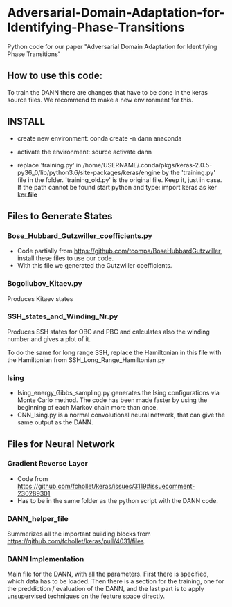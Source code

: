 # Adversarial-Domain-Adaptation-for-Identifying-Phase-Transitions
Python code for our paper "Adversarial Domain Adaptation for Identifying Phase Transitions"

## How to use this code:

To train the DANN there are changes that have to be done in the keras source files.
We recommend to make a new environment for this.


## INSTALL

- create new environment: conda create -n dann anaconda

- activate the environment: source activate dann

- replace 'training.py' in /home/USERNAME/.conda/pkgs/keras-2.0.5-py36_0/lib/python3.6/site-packages/keras/engine
by the 'training.py' file in the folder. 
'training_old.py' is the original file. Keep it, just in case.
If the path cannot be found start python and type:
	import keras as ker
	ker.__file__


## Files to Generate States

### Bose_Hubbard_Gutzwiller_coefficients.py

- Code partially from https://github.com/tcompa/BoseHubbardGutzwiller, install these files to use our code.
- With this file we generated the Gutzwiller coefficients.

### Bogoliubov_Kitaev.py
Produces Kitaev states

### SSH_states_and_Winding_Nr.py
Produces SSH states for OBC and PBC and calculates
also the winding number and gives a plot of it.

To do the same for long range SSH, replace the
Hamiltonian in this file with the Hamiltonian from
SSH_Long_Range_Hamiltonian.py

### Ising

- Ising_energy_Gibbs_sampling.py generates the Ising configurations via Monte Carlo method.
  The code has been made faster by using the beginning of each Markov chain more than once.
- CNN_Ising.py is a normal convolutional neural network, that can give the same output as the DANN.

## Files for Neural Network

### Gradient Reverse Layer
- Code from https://github.com/fchollet/keras/issues/3119#issuecomment-230289301
- Has to be in the same folder as the python script with the DANN code.

### DANN_helper_file
 Summerizes all the important building blocks from https://github.com/fchollet/keras/pull/4031/files.

### DANN Implementation
Main file for the DANN, with all the parameters.
First there is specified, which data has to be loaded.
Then there is a section for the training, one for the preddiction / evaluation of the DANN, and the last part is to apply unsupervised techniques on the feature space directly.




